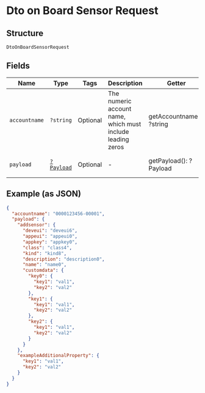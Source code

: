 
# Dto on Board Sensor Request

## Structure

`DtoOnBoardSensorRequest`

## Fields

| Name | Type | Tags | Description | Getter | Setter |
|  --- | --- | --- | --- | --- | --- |
| `accountname` | `?string` | Optional | The numeric account name, which must include leading zeros | getAccountname(): ?string | setAccountname(?string accountname): void |
| `payload` | [`?Payload`](../../doc/models/payload.md) | Optional | - | getPayload(): ?Payload | setPayload(?Payload payload): void |

## Example (as JSON)

```json
{
  "accountname": "0000123456-00001",
  "payload": {
    "addsensor": {
      "deveui": "deveui6",
      "appeui": "appeui0",
      "appkey": "appkey0",
      "class": "class4",
      "kind": "kind8",
      "description": "description0",
      "name": "name0",
      "customdata": {
        "key0": {
          "key1": "val1",
          "key2": "val2"
        },
        "key1": {
          "key1": "val1",
          "key2": "val2"
        },
        "key2": {
          "key1": "val1",
          "key2": "val2"
        }
      }
    },
    "exampleAdditionalProperty": {
      "key1": "val1",
      "key2": "val2"
    }
  }
}
```


